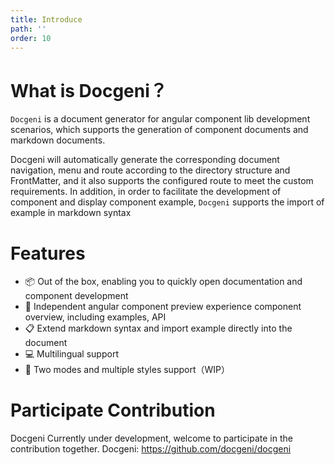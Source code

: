 ```yaml
---
title: Introduce
path: ''
order: 10
---
```


# What is Docgeni？

`Docgeni` is a document generator for angular component lib development scenarios, which supports the generation of component documents and markdown documents.

Docgeni will automatically generate the corresponding document navigation, menu and route according to the directory structure and FrontMatter, and it also supports the configured route to meet the custom  requirements. In addition, in order to facilitate the development of component and display component example, `Docgeni` supports the import of example in markdown syntax


# Features
- 📦 Out of the box, enabling you to quickly open documentation and component development
- 🏡 Independent angular component preview experience component overview, including examples, API
- 📋 Extend markdown syntax and import example directly into the document
- 💻 Multilingual support
- 🚀 Two modes and multiple styles support（WIP）

# Participate Contribution
Docgeni Currently under development, welcome to participate in the contribution together. Docgeni: https://github.com/docgeni/docgeni

